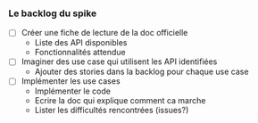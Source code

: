 ### Le backlog du spike

- [ ] Créer une fiche de lecture de la doc officielle
  - Liste des API disponibles
  - Fonctionnalités attendue
- [ ] Imaginer des use case qui utilisent les API identifiées
  - Ajouter des stories dans la backlog pour chaque use case
- [ ] Implémenter les use cases
  - Implémenter le code
  - Ecrire la doc qui explique comment ca marche
  - Lister les difficultés rencontrées (issues?)
